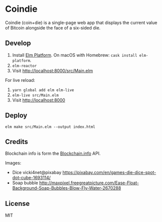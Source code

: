 # Coindie

Coindie (coin+die) is a single-page web app that displays the current value of Bitcoin alongside the face of a six-sided die.

## Develop

1. Install [Elm Platform](https://guide.elm-lang.org/install.html). On macOS with Homebrew: `cask install elm-platform`.
2. `elm-reactor`
3. Visit <http://localhost:8000/src/Main.elm>

For live reload:

1. `yarn global add elm elm-live`
2. `elm-live src/Main.elm`
3. Visit <http://localhost:8000>

## Deploy

`elm make src/Main.elm --output index.html`

## Credits

Blockchain info is form the [Blockchain.info](https://blockchain.info) API.

Images:
* Dice vicki4net@pixabay <https://pixabay.com/en/games-die-dice-spot-dot-cube-1693114/>
* Soap bubble <http://maxpixel.freegreatpicture.com/Ease-Float-Background-Soap-Bubbles-Blow-Fly-Water-2670288>

## License

MIT
